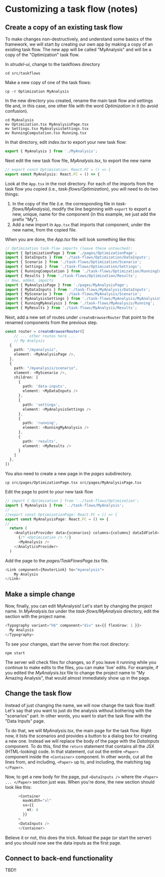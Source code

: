 # Customizing a task flow (notes)

## Create a copy of an existing task flow

To make changes non-destructively, and understand some basics of the framework, we will start by creating our own app by making a copy of an existing task flow. 
The new app will be called "MyAnalysis" and will be a copy of the "Optimization" task flow.

In _strudel-ui_, change to the taskflows directory
```
cd src/taskflows
```

Make a new copy of one of the task flows:
```
cp -r Optimization MyAnalysis
```

In the new directory you created, rename the main task flow and settings file and, in this case, one other file with the word _Optimization_ in it (to avoid confusion).
```
cd MyAnalysis
mv Optimization.tsx MyAnalysisPage.tsx
mv Settings.tsx MyAnalysisSettings.tsx
mv RunningComputation.tsx Running.tsx
```

In that directory, edit _index.tsx_ to export your new task flow:
```typescript jsx
export { MyAnalysis } from './MyAnalysis';
```

Next edit the new task flow file, _MyAnalysis.tsx_, to export the new name

```typescript jsx
// export const Optimization: React.FC = () => {
export const MyAnalysis: React.FC = () => {
```

Look at the `App.tsx` in the root directory.
For each of the imports from the task flow you
copied (i.e., _task-flows/Optimization_), you will need
to do two things:
1) In the copy of the file (i.e. the corresponding file in _task-flows/MyAnalysis_), modify the line beginning with `export` to export a new, unique, name for the component (in this example, we just add the prefix "My").
2) Add a new import in `App.tsx` that imports that component, under the new name, from the copied file.

When you are done, the _App.tsx_ file will look something like this:
```typescript
// Optimization task-flow imports (leave these untouched):
import { OptimizationPage } from './pages/OptimizationPage';
import { DataInputs } from './task-flows/Optimization/DataInputs';
import { Scenario } from './task-flows/Optimization/Scenario';
import { Settings } from './task-flows/Optimization/Settings';
import { RunningComputation } from './task-flows/Optimization/RunningComputation';
import { Results } from './task-flows/Optimization/Results';
// New, added, imports
import { MyAnalysisPage } from './pages/MyAnalysisPage';
import { MyDataInputs } from './task-flows/MyAnalysis/DataInputs';
import { MyScenario } from './task-flows/MyAnalysis/Scenario';
import { MyAnalysisSettings } from './task-flows/MyAnalysis/MyAnalysisSettings';
import { RunningMyAnalysis } from './task-flows/MyAnalysis/Running';
import { MyResults } from './task-flows/MyAnalysis/Results';
```

Next, add a new set of routes under `createBrowserRouter` that
point to the renamed components from the previous step.
```typescript jsx
const router = createBrowserRouter([
    // ... other routes here ...
    // My Analysis
  {
    path: "/myanalysis",
    element: <MyAnalysisPage />,
  },
  {
    path: "/myanalysis/scenario",
    element: <MyScenario />,
    children: [
      {
        path: 'data-inputs',
        element: <MyDataInputs />
      },
      {
        path: 'settings',
        element: <MyAnalysisSettings />
      },
      {
        path: 'running',
        element: <RunningMyAnalysis />
      },
      {
        path: 'results',
        element: <MyResults />
      }
    ]
  },
])
```

You also need to create a new page in the _pages_ subdirectory.
```shell
cp src/pages/OptimizationPage.tsx src/pages/MyAnalysisPage.tsx
```

Edit the page to point to your new task flow
```typescript jsx
// import { Optimization } from '../task-flows/Optimization';
import { MyAnalysis } from '../task-flows/MyAnalysis';
// ...
//export const OptimizationPage: React.FC = () => {
export const MyAnalysisPage: React.FC = () => {
// ...
  return (
    <AnalyticsProvider data={scenarios} columns={columns} dataIdField='Proteome_ID'> 
      {/* <Optimization /> */}
      <MyAnalysis />
    </AnalyticsProvider>
  )
```

Add the page to the _pages/TaskFlowsPage.tsx_ file.
```typescript jsx
<Link component={RouterLink} to="myanalysis">
    My Analysis
</Link>
```

## Make a simple change

Now, finally, you can edit MyAnalysis!
Let's start by changing the project name.
In _MyAnalysis.tsx_ under the _task-flows/MyAnalysis_ directory, edit
the section with the project name.
```typescript jsx
<Typography variant="h6" component="div" sx={{ flexGrow: 1 }}>
  My Analysis
</Typography>
```

To see your changes, start the server from the root directory:
```shell
npm start
```

The server will check files for changes, so if you leave it running while you continue to make  edits to the files, you can make 'live' edits. For example, if you edited the _MyAnalysis.tsx_ file to change  the project name to "My Amazing Analysis", that would almost immediately show up in the page.

## Change the task flow

Instead of just changing the name, we will now change the task flow itself.
Let's say that you want to just do the analysis without bothering with the "scenarios" part.
In other words, you want to start the task flow with the "Data Inputs" page.

To do that, we will _MyAnalysis.tsx_, the main page for the task flow.
Right now, it lists the scenarios and provides a button to a dialog box for creating a new one.
Instead we will replace the body of the page with the _DataInputs_ component.
To do this, find the `return` statement that contains all the JSX (HTML-looking) code.
In that statement, cut out the entire `<Paper>` component inside the `<Container>` component. In other words, cut all the lines from, and including, `<Paper>` up to, and including, the matching tag `</Paper>`.

Now, to get a new body for the page, put `<DataInputs />` where the `<Paper> ... </Paper>` section just was. When you're done, the new section should look like this:
```typescript jsx
      <Container 
        maxWidth="xl"
        sx={{
          mt: 4
        }}
      >
      <DataInputs />
      </Container>
```

Believe it or not, this does the trick. Reload the page (or start the server) and you should now see the data inputs as the first page.

## Connect to back-end functionality

TBD!!